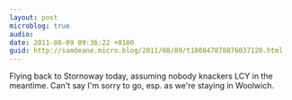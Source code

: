 ```yaml
---
layout: post
microblog: true
audio: 
date: 2011-08-09 09:36:22 +0100
guid: http://samdeane.micro.blog/2011/08/09/t100847878876037120.html
---
```

Flying back to Stornoway today, assuming nobody knackers LCY in the meantime. Can't say I'm sorry to go, esp. as we're staying in Woolwich.
